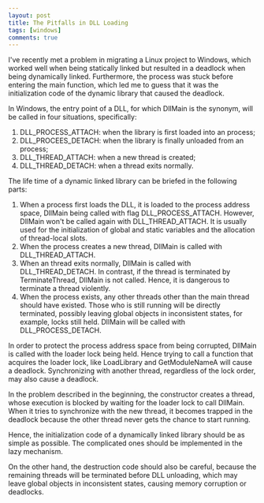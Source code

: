 ```yaml
---
layout: post
title: The Pitfalls in DLL Loading
tags: [windows]
comments: true
---
```


I've recently met a problem in migrating a Linux project to Windows, which worked well when being statically linked but resulted in a deadlock when being dynamically linked. Furthermore, the process was stuck before entering the main function, which led me to guess that it was the initialization code of the dynamic library that caused the deadlock.

<!--more-->

In Windows, the entry point of a DLL, for which DllMain is the synonym, will be called in four situations, specifically:

1. DLL\_PROCESS\_ATTACH: when the library is first loaded into an process;
2. DLL\_PROCEES\_DETACH: when the library is finally unloaded from an process;
3. DLL\_THREAD\_ATTACH: when a new thread is created;
4. DLL\_THREAD\_DETACH: when a thread exits normally.

The life time of a dynamic linked library can be briefed in the following parts:

1. When a process first loads the DLL, it is loaded to the process address space, DllMain being called with flag DLL\_PROCESS\_ATTACH. However, DllMain won't be called again with DLL\_THREAD\_ATTACH. It is usually used for the initialization of global and static variables and the allocation of thread-local slots.
2. When the process creates a new thread, DllMain is called with DLL\_THREAD\_ATTACH.
3. When an thread exits normally, DllMain is called with DLL\_THREAD\_DETACH. In contrast, if the thread is terminated by TerminateThread, DllMain is not called. Hence, it is dangerous to terminate a thread violently.
4. When the process exists, any other threads other than the main thread should have existed. Those who is still running will be directly terminated, possibly leaving global objects in inconsistent states, for example, locks still held. DllMain will be called with DLL\_PROCESS\_DETACH.

In order to protect the process address space from being corrupted, DllMain is called with the loader lock being held. Hence trying to call a function that acquires the loader lock, like LoadLibrary and GetModuleNameA will cause a deadlock. Synchronizing with another thread, regardless of the lock order, may also cause a deadlock.

In the problem described in the beginning, the constructor creates a thread, whose execution is blocked by waiting for the loader lock to call DllMain. When it tries to synchronize with the new thread, it becomes trapped in the deadlock because the other thread never gets the chance to start running.

Hence, the initialization code of a dynamically linked library should be as simple as possible. The complicated ones should be implemented in the lazy mechanism.

On the other hand, the destruction code should also be careful, because the remaining threads will be terminated before DLL unloading, which may leave global objects in inconsistent states, causing memory corruption or deadlocks.

